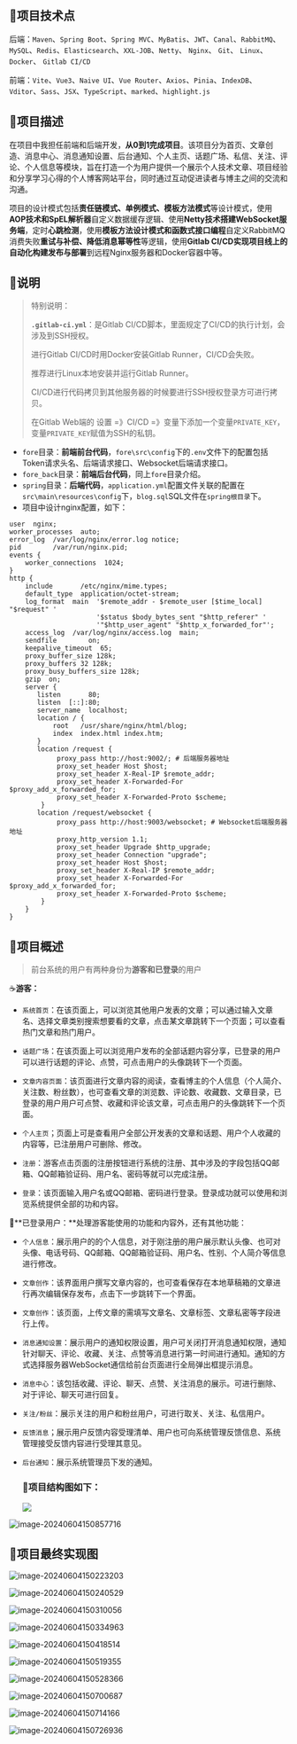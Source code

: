 ## 🍉项目技术点

后端：`Maven`、`Spring Boot`、`Spring MVC`、`MyBatis`、`JWT`、`Canal`、`RabbitMQ`、`MySQL`、`Redis`、`Elasticsearch`、`XXL-JOB`、`Netty`、 `Nginx`、 `Git`、 `Linux`、 `Docker`、 `Gitlab CI/CD`

前端：`Vite`、`Vue3`、`Naive UI`、`Vue Router`、`Axios`、`Pinia`、`IndexDB`、`Vditor`、`Sass`、`JSX`、`TypeScript`、`marked`、`highlight.js`

## 🍒项目描述

在项目中我担任前端和后端开发，**从0到1完成项目**。该项目分为首页、文章创造、消息中心、消息通知设置、后台通知、个人主页、话题广场、私信、关注、评论、个人信息等模块，旨在打造一个为用户提供一个展示个人技术文章、项目经验和分享学习心得的个人博客网站平台，同时通过互动促进读者与博主之间的交流和沟通。

项目的设计模式包括**责任链模式、单例模式、模板方法模式**等设计模式，使用**AOP技术和SpEL解析器**自定义数据缓存逻辑、使用**Netty技术搭建WebSocket服务端**，定时**心跳检测**，使用**模板方法设计模式和函数式接口编程**自定义RabbitMQ消费失败**重试与补偿、降低消息幂等性**等逻辑，使用**Gitlab CI/CD实现项目线上的自动化构建发布与部署**到远程Nginx服务器和Docker容器中等。

## 🍆说明

> 特别说明：
>
> **`.gitlab-ci.yml`**：是Gitlab CI/CD脚本，里面规定了CI/CD的执行计划，会涉及到SSH授权。
>
> 进行Gitlab CI/CD时用Docker安装Gitlab Runner，CI/CD会失败。
>
> 推荐进行Linux本地安装并运行Gitlab Runner。
>
> CI/CD进行代码拷贝到其他服务器的时候要进行SSH授权登录方可进行拷贝。
>
>  在Gitlab Web端的 设置 =》CI/CD =》变量下添加一个变量`PRIVATE_KEY`，变量`PRIVATE_KEY`赋值为SSH的私钥。

- `fore`目录：**前端前台代码**，`fore\src\config`下的`.env`文件下的配置包括Token请求头名、后端请求接口、Websocket后端请求接口。
- `fore_back`目录：**前端后台代码**，同上`fore`目录介绍。
- `spring`目录：**后端代码**，`application.yml`配置文件关联的配置在`src\main\resources\config`下，`blog.sql`SQL文件在`spring根目录`下。
- 项目中设计nginx配置，如下：

~~~nginx
user  nginx;
worker_processes  auto;
error_log  /var/log/nginx/error.log notice;
pid        /var/run/nginx.pid;
events {
    worker_connections  1024;
}
http {
    include       /etc/nginx/mime.types;
    default_type  application/octet-stream;
    log_format  main  '$remote_addr - $remote_user [$time_local] "$request" '
                      '$status $body_bytes_sent "$http_referer" '
                      '"$http_user_agent" "$http_x_forwarded_for"';
    access_log  /var/log/nginx/access.log  main;
    sendfile        on;
    keepalive_timeout  65;
    proxy_buffer_size 128k; 
    proxy_buffers 32 128k; 
    proxy_busy_buffers_size 128k;
    gzip  on;
    server {
       listen       80;
       listen  [::]:80;
       server_name  localhost;
       location / {
           root   /usr/share/nginx/html/blog;
           index  index.html index.htm;	   
       }
       location /request {
            proxy_pass http://host:9002/; # 后端服务器地址    
            proxy_set_header Host $host;
            proxy_set_header X-Real-IP $remote_addr;
            proxy_set_header X-Forwarded-For $proxy_add_x_forwarded_for;
            proxy_set_header X-Forwarded-Proto $scheme;
        }
       location /request/websocket {
            proxy_pass http://host:9003/websocket; # Websocket后端服务器地址
            proxy_http_version 1.1;
            proxy_set_header Upgrade $http_upgrade;
            proxy_set_header Connection "upgrade";
            proxy_set_header Host $host;
            proxy_set_header X-Real-IP $remote_addr;
            proxy_set_header X-Forwarded-For $proxy_add_x_forwarded_for;
            proxy_set_header X-Forwarded-Proto $scheme;
        }
    }
}
~~~

## 🍇项目概述

> 前台系统的用户有两种身份为**游客和已登录**的用户

☕**游客：**

- `系统首页`：在该页面上，可以浏览其他用户发表的文章；可以通过输入文章名、选择文章类别搜索想要看的文章，点击某文章跳转下一个页面；可以查看热门文章和热门用户。

- `话题广场`：在该页面上可以浏览用户发布的全部话题内容分享，已登录的用户可以进行话题的评论、点赞，可点击用户的头像跳转下一个页面。

- `文章内容页面`：该页面进行文章内容的阅读，查看博主的个人信息（个人简介、关注数、粉丝数），也可查看文章的浏览数、评论数、收藏数、文章目录，已登录的用户用户可点赞、收藏和评论该文章，可点击用户的头像跳转下一个页面。

- `个人主页`；页面上可是查看用户全部公开发表的文章和话题、用户个人收藏的内容等，已注册用户可删除、修改。

- `注册`：游客点击页面的注册按钮进行系统的注册、其中涉及的字段包括QQ邮箱、QQ邮箱验证码、用户名、密码等就可以完成注册。

- `登录`：该页面输入用户名或QQ邮箱、密码进行登录。登录成功就可以使用和浏览系统提供全部的功和内容。

🧃**已登录用户：**处理游客能使用的功能和内容外，还有其他功能：

- `个人信息`：展示用户的的个人信息，对于刚注册的用户展示默认头像、也可对头像、电话号码、QQ邮箱、QQ邮箱验证码、用户名、性别、个人简介等信息进行修改。

- `文章创作`：该界面用户撰写文章内容的，也可查看保存在本地草稿箱的文章进行再次编辑保存发布，点击下一步跳转下一个界面。

- `文章创作`：该页面，上传文章的需填写文章名、文章标签、文章私密等字段进行上传。

- `消息通知设置`：展示用户的通知权限设置，用户可关闭打开消息通知权限，通知针对聊天、评论、收藏、关注、点赞等消息进行第一时间进行通知。通知的方式选择服务器WebSocket通信给前台页面进行全局弹出框提示消息。

- `消息中心`：该包括收藏、评论、聊天、点赞、关注消息的展示。可进行删除、对于评论、聊天可进行回复。

- `关注/粉丝`：展示关注的用户和粉丝用户，可进行取关、关注、私信用户。

- `反馈消息`；展示用户反馈内容受理清单、用户也可向系统管理反馈信息、系统管理接受反馈内容进行受理其意见。

- `后台通知`：展示系统管理员下发的通知。

  ### 🥑项目结构图如下：

  ![](./reImages/1.png)

![image-20240604150857716](./reImages/2.png)

## 🥦项目最终实现图

![image-20240604150223203](./reImages/3.png)

![image-20240604150240529](./reImages/4.png)

![image-20240604150310056](./reImages/5.png)

![image-20240604150334963](./reImages/6.png)

![image-20240604150418514](./reImages/7.png)

![image-20240604150519355](./reImages/8.png)

![image-20240604150528366](./reImages/9.png)

![image-20240604150700687](./reImages/10.png)

![image-20240604150714166](./reImages/11.png)

![image-20240604150726936](./reImages/12.png)



